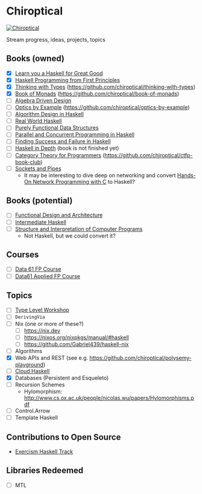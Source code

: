 # Chiroptical

[![Chiroptical](https://img.shields.io/badge/twitch.tv-chiroptical-purple?logo=twitch&style=for-the-badge)](https://twitch.tv/chiroptical)

Stream progress, ideas, projects, topics

## Books (owned)

- [x] [Learn you a Haskell for Great Good](http://learnyouahaskell.com/)
- [x] [Haskell Programming from First Principles](http://haskellbook.com/)
- [X] [Thinking with Types](https://leanpub.com/thinking-with-types/) (https://github.com/chiroptical/thinking-with-types)
- [X] [Book of Monads](https://www.amazon.com/Book-Monads-practice-applied-problems-ebook/dp/B07JNZHYLT) (https://github.com/chiroptical/book-of-monads)
- [ ] [Algebra Driven Design](https://leanpub.com/algebra-driven-design)
- [ ] [Optics by Example](https://leanpub.com/optics-by-example) (https://github.com/chiroptical/optics-by-example)
- [ ] [Algorithm Design in Haskell](https://www.cambridge.org/core/books/algorithm-design-with-haskell/824BE0319E3762CE8BA5B1D91EEA3F52#)
- [ ] [Real World Haskell](http://book.realworldhaskell.org/)
- [ ] [Purely Functional Data Structures](https://www.amazon.com/Purely-Functional-Data-Structures-Okasaki/dp/0521663504)
- [ ] [Parallel and Concurrent Programming in Haskell](https://simonmar.github.io/pages/pcph.html)
- [ ] [Finding Success and Failure in Haskell](https://leanpub.com/finding-success-in-haskell)
- [ ] [Haskell in Depth](https://www.manning.com/books/haskell-in-depth) (book is not finished yet)
- [ ] [Category Theory for Programmers](https://github.com/hmemcpy/milewski-ctfp-pdf) (https://github.com/chiroptical/ctfp-book-club)
- [ ] [Sockets and Pipes](https://leanpub.com/sockets-and-pipes)
  - It may be interesting to dive deep on networking and convert [Hands-On Network Programming with C](https://www.packtpub.com/networking-and-servers/hands-network-programming-c) to Haskell?

## Books (potential)

- [ ] [Functional Design and Architecture](https://leanpub.com/functional-design-and-architecture)
- [ ] [Intermediate Haskell](https://intermediatehaskell.com/)
- [ ] [Structure and Interpretation of Computer Programs](https://github.com/sarabander/sicp-pdf)
  - Not Haskell, but we could convert it?

## Courses

- [ ] [Data 61 FP Course](https://github.com/data61/fp-course)
- [ ] [Data61 Applied FP Course](https://github.com/qfpl/applied-fp-course)

## Topics

- [ ] [Type Level Workshop](https://github.com/tdietert/types-as-specifications)
- [ ] `DerivingVia`
- [ ] Nix (one or more of these?)
  - [ ] https://nix.dev
  - [ ] https://nixos.org/nixpkgs/manual/#haskell
  - [ ] https://github.com/Gabriel439/haskell-nix
- [ ] Algorithms
- [X] Web APIs and REST (see e.g. https://github.com/chiroptical/polysemy-playground)
- [ ] [Cloud Haskell](http://haskell-distributed.github.io/)
- [X] Databases (Persistent and Esqueleto)
- [ ] Recursion Schemes
  - Hylomorphism: http://www.cs.ox.ac.uk/people/nicolas.wu/papers/Hylomorphisms.pdf
- [ ] Control.Arrow
- [ ] Template Haskell

## Contributions to Open Source

- [Exercism Haskell Track](https://github.com/exercism/haskell/pulls?utf8=%E2%9C%93&q=is%3Apr+author%3Abarrymoo)

## Libraries Redeemed

- [ ] MTL
